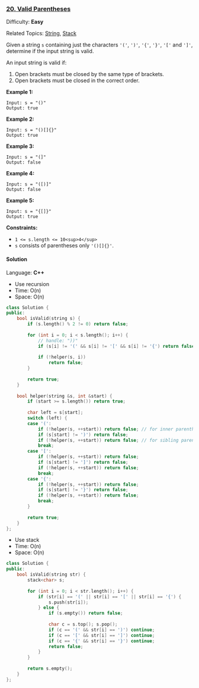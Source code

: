 ### [20\. Valid Parentheses](https://leetcode.com/problems/valid-parentheses/)

Difficulty: **Easy**

Related Topics: [String](https://leetcode.com/tag/string/), [Stack](https://leetcode.com/tag/stack/)


Given a string `s` containing just the characters `'('`, `')'`, `'{'`, `'}'`, `'['` and `']'`, determine if the input string is valid.

An input string is valid if:

1.  Open brackets must be closed by the same type of brackets.
2.  Open brackets must be closed in the correct order.

**Example 1:**

```
Input: s = "()"
Output: true
```

**Example 2:**

```
Input: s = "()[]{}"
Output: true
```

**Example 3:**

```
Input: s = "(]"
Output: false
```

**Example 4:**

```
Input: s = "([)]"
Output: false
```

**Example 5:**

```
Input: s = "{[]}"
Output: true
```

**Constraints:**

*   `1 <= s.length <= 10<sup>4</sup>`
*   `s` consists of parentheses only `'()[]{}'`.


#### Solution

Language: **C++**

* Use recursion
* Time: O(n)
* Space: O(n)

```c++
class Solution {
public:
    bool isValid(string s) {
        if (s.length() % 2 != 0) return false;
        
        for (int i = 0; i < s.length(); i++) {
            // handle: "))"
            if (s[i] != '(' && s[i] != '[' && s[i] != '{') return false;
            
            if (!helper(s, i))
                return false;
        }
        
        return true;        
    }
    
    bool helper(string &s, int &start) {
        if (start >= s.length()) return true;
        
        char left = s[start];
        switch (left) {
        case '(':
            if (!helper(s, ++start)) return false; // for inner parenthese case: [()]
            if (s[start] != ')') return false;
            if (!helper(s, ++start)) return false; // for sibling parenthese case: [()()]
            break;
        case '[':
            if (!helper(s, ++start)) return false;
            if (s[start] != ']') return false;
            if (!helper(s, ++start)) return false;
            break;
        case '{':
            if (!helper(s, ++start)) return false;
            if (s[start] != '}') return false;
            if (!helper(s, ++start)) return false;
            break;
        }
        
        return true;
    }
};
```

* Use stack
* Time: O(n)
* Space: O(n)

```c++
class Solution {
public:
    bool isValid(string str) {
        stack<char> s;
        
        for (int i = 0; i < str.length(); i++) {
            if (str[i] == '(' || str[i] == '[' || str[i] == '{') {
                s.push(str[i]);
            } else {
                if (s.empty()) return false;
                
                char c = s.top(); s.pop();
                if (c == '(' && str[i] == ')') continue;
                if (c == '[' && str[i] == ']') continue;
                if (c == '{' && str[i] == '}') continue;
                return false;
            }
        }
        
        return s.empty();        
    }
};
```